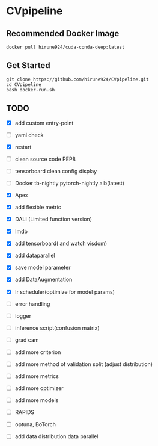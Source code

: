 # CVpipeline

## Recommended Docker Image
```
docker pull hirune924/cuda-conda-deep:latest
```
## Get Started
```
git clone https://github.com/hirune924/CVpipeline.git
cd CVpipeline
bash docker-run.sh
``` 
## TODO
- [x] add custom entry-point
- [ ] yaml check
- [x] restart 
- [ ] clean source code PEP8
- [ ] tensorboard clean config display
- [ ] Docker tb-nightly pytorch-nightly alb(latest) 
- [x] Apex
- [x] add flexible metric
- [x] DALI (Limited function version)
- [x] lmdb
- [x] add tensorboard( and watch visdom)
- [x] add dataparallel
- [x] save model parameter
- [x] add DataAugmentation
- [x] lr scheduler(optimize for model params)
- [ ] error handling
- [ ] logger
- [ ] inference script(confusion matrix)
- [ ] grad cam
- [ ] add more criterion
- [ ] add more method of validation split (adjust distribution)
- [ ] add more metrics
- [ ] add more optimizer
- [ ] add more models
- [ ] RAPIDS
- [ ] optuna, BoTorch
- [ ] add data distribution data parallel


